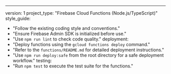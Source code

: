 ---
version: 1
project_type: "Firebase Cloud Functions (Node.js/TypeScript)"
style_guide:

  - "Follow the existing coding style and conventions."
  - "Ensure Firebase Admin SDK is initialized before use."
  - "Use `npm run lint` to check code quality."
deployment:
  - "Deploy functions using the `gcloud functions deploy` command."
  - "Refer to the `functions/README.md` for detailed deployment instructions."
  - "Use `npm run deploy:safe` from the root directory for a safe deployment workflow."
testing:
  - "Run `npm test` to execute the test suite for the functions."
